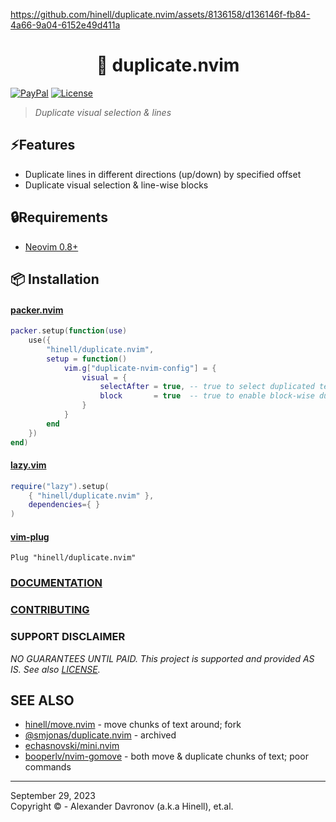 https://github.com/hinell/duplicate.nvim/assets/8136158/d136146f-fb84-4a66-9a04-6152e49d411a

<div align="center">
  <h1 align="center">🔌  duplicate.nvim</h2>
</div>

<!-- Use badges from https://shields.io/badges/ -->
[![PayPal](https://img.shields.io/badge/-PayPal-880088?style=flat-square&logo=pay&logoColor=white&label=DONATE)](https://www.paypal.me/biteofpie)
[![License](https://img.shields.io/badge/FOSSIL-007744?style=flat-square&label=LICENSE)](https://github.com/hinell/fossil-license)

> _Duplicate visual selection & lines_

## ⚡Features

- Duplicate lines in different directions (up/down) by specified offset 
- Duplicate visual selection & line-wise blocks

## 🔒Requirements

- [Neovim 0.8+](https://github.com/neovim/neovim/releases)

## 📦 Installation

#### [packer.nvim](https://github.com/wbthomason/packer.nvim)
```lua
packer.setup(function(use)
    use({
        "hinell/duplicate.nvim",
        setup = function()
            vim.g["duplicate-nvim-config"] = {
                visual = {
                    selectAfter = true, -- true to select duplicated text
                    block       = true  -- true to enable block-wise duplication
                }
            }
        end
    })
end)
```

#### [lazy.vim](https://github.com/folke/lazy.nvim)
```lua
require("lazy").setup(
    { "hinell/duplicate.nvim" },
	dependencies={ }
)
```

#### [vim-plug](https://github.com/junegunn/vim-plug)
``` vim
Plug "hinell/duplicate.nvim"
```

<!-- ### CREDITS -->
### [DOCUMENTATION]

[DOCUMENTATION]: doc/index.md
### [CONTRIBUTING]

[CONTRIBUTING]: CONTRIBUTING.md 'Devloper documentation (see also source code files)'
[d]: #project

### SUPPORT DISCLAIMER
[ps]: #production-status--support 'Production use disclaimer & support info'

_NO GUARANTEES UNTIL PAID. This project is supported and provided AS IS. See also [LICENSE]._



## SEE ALSO
* [hinell/move.nvim](https://github.com/hinell/move.nvim) - move chunks of text around; fork
* [@smjonas/duplicate.nvim](https://github.com/smjonas/duplicate.nvim) - archived
* [echasnovski/mini.nvim](https://github.com/echasnovski/mini.nvim/blob/main/readmes/mini-operators.md)
* [booperlv/nvim-gomove](https://github.com/booperlv/nvim-gomove) - both move & duplicate chunks of text; poor commands

[LICENSE]: LICENSE

----

September 29, 2023</br>
Copyright ©  - Alexander Davronov (a.k.a Hinell), et.al.</br>
